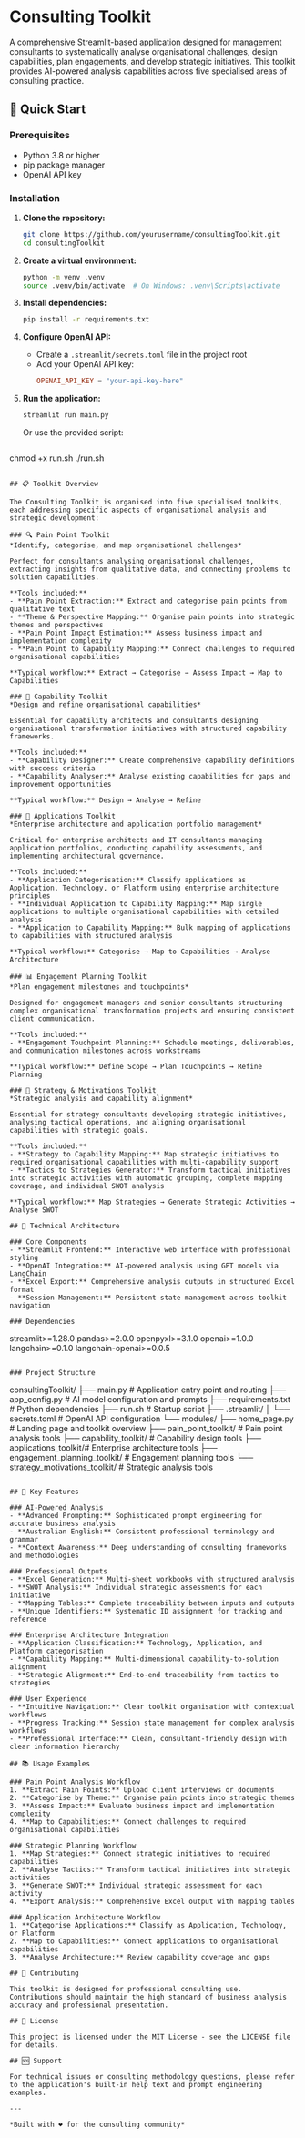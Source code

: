 # Consulting Toolkit

A comprehensive Streamlit-based application designed for management consultants to systematically analyse organisational challenges, design capabilities, plan engagements, and develop strategic initiatives. This toolkit provides AI-powered analysis capabilities across five specialised areas of consulting practice.

## 🚀 Quick Start

### Prerequisites
- Python 3.8 or higher
- pip package manager
- OpenAI API key

### Installation

1. **Clone the repository:**
   ```bash
   git clone https://github.com/yourusername/consultingToolkit.git
   cd consultingToolkit
   ```

2. **Create a virtual environment:**
   ```bash
   python -m venv .venv
   source .venv/bin/activate  # On Windows: .venv\Scripts\activate
   ```

3. **Install dependencies:**
   ```bash
   pip install -r requirements.txt
   ```

4. **Configure OpenAI API:**
   - Create a `.streamlit/secrets.toml` file in the project root
   - Add your OpenAI API key:
     ```toml
     OPENAI_API_KEY = "your-api-key-here"
     ```

5. **Run the application:**
   ```bash
   streamlit run main.py
   ```
   Or use the provided script:
   ```bash
  chmod +x run.sh
  ./run.sh
  ```

## 📋 Toolkit Overview

The Consulting Toolkit is organised into five specialised toolkits, each addressing specific aspects of organisational analysis and strategic development:

### 🔍 Pain Point Toolkit
*Identify, categorise, and map organisational challenges*

Perfect for consultants analysing organisational challenges, extracting insights from qualitative data, and connecting problems to solution capabilities.

**Tools included:**
- **Pain Point Extraction:** Extract and categorise pain points from qualitative text
- **Theme & Perspective Mapping:** Organise pain points into strategic themes and perspectives
- **Pain Point Impact Estimation:** Assess business impact and implementation complexity
- **Pain Point to Capability Mapping:** Connect challenges to required organisational capabilities

**Typical workflow:** Extract → Categorise → Assess Impact → Map to Capabilities

### 📝 Capability Toolkit
*Design and refine organisational capabilities*

Essential for capability architects and consultants designing organisational transformation initiatives with structured capability frameworks.

**Tools included:**
- **Capability Designer:** Create comprehensive capability definitions with success criteria
- **Capability Analyser:** Analyse existing capabilities for gaps and improvement opportunities

**Typical workflow:** Design → Analyse → Refine

### 📱 Applications Toolkit
*Enterprise architecture and application portfolio management*

Critical for enterprise architects and IT consultants managing application portfolios, conducting capability assessments, and implementing architectural governance.

**Tools included:**
- **Application Categorisation:** Classify applications as Application, Technology, or Platform using enterprise architecture principles
- **Individual Application to Capability Mapping:** Map single applications to multiple organisational capabilities with detailed analysis
- **Application to Capability Mapping:** Bulk mapping of applications to capabilities with structured analysis

**Typical workflow:** Categorise → Map to Capabilities → Analyse Architecture

### 📊 Engagement Planning Toolkit
*Plan engagement milestones and touchpoints*

Designed for engagement managers and senior consultants structuring complex organisational transformation projects and ensuring consistent client communication.

**Tools included:**
- **Engagement Touchpoint Planning:** Schedule meetings, deliverables, and communication milestones across workstreams

**Typical workflow:** Define Scope → Plan Touchpoints → Refine Planning

### 🎯 Strategy & Motivations Toolkit
*Strategic analysis and capability alignment*

Essential for strategy consultants developing strategic initiatives, analysing tactical operations, and aligning organisational capabilities with strategic goals.

**Tools included:**
- **Strategy to Capability Mapping:** Map strategic initiatives to required organisational capabilities with multi-capability support
- **Tactics to Strategies Generator:** Transform tactical initiatives into strategic activities with automatic grouping, complete mapping coverage, and individual SWOT analysis

**Typical workflow:** Map Strategies → Generate Strategic Activities → Analyse SWOT

## 🔧 Technical Architecture

### Core Components
- **Streamlit Frontend:** Interactive web interface with professional styling
- **OpenAI Integration:** AI-powered analysis using GPT models via LangChain
- **Excel Export:** Comprehensive analysis outputs in structured Excel format
- **Session Management:** Persistent state management across toolkit navigation

### Dependencies
```
streamlit>=1.28.0
pandas>=2.0.0
openpyxl>=3.1.0
openai>=1.0.0
langchain>=0.1.0
langchain-openai>=0.0.5
```

### Project Structure
```
consultingToolkit/
├── main.py                    # Application entry point and routing
├── app_config.py             # AI model configuration and prompts
├── requirements.txt          # Python dependencies
├── run.sh                   # Startup script
├── .streamlit/
│   └── secrets.toml         # OpenAI API configuration
└── modules/
    ├── home_page.py         # Landing page and toolkit overview
    ├── pain_point_toolkit/  # Pain point analysis tools
    ├── capability_toolkit/  # Capability design tools
    ├── applications_toolkit/# Enterprise architecture tools
    ├── engagement_planning_toolkit/ # Engagement planning tools
    └── strategy_motivations_toolkit/ # Strategic analysis tools
```

## 🎯 Key Features

### AI-Powered Analysis
- **Advanced Prompting:** Sophisticated prompt engineering for accurate business analysis
- **Australian English:** Consistent professional terminology and grammar
- **Context Awareness:** Deep understanding of consulting frameworks and methodologies

### Professional Outputs
- **Excel Generation:** Multi-sheet workbooks with structured analysis
- **SWOT Analysis:** Individual strategic assessments for each initiative
- **Mapping Tables:** Complete traceability between inputs and outputs
- **Unique Identifiers:** Systematic ID assignment for tracking and reference

### Enterprise Architecture Integration
- **Application Classification:** Technology, Application, and Platform categorisation
- **Capability Mapping:** Multi-dimensional capability-to-solution alignment
- **Strategic Alignment:** End-to-end traceability from tactics to strategies

### User Experience
- **Intuitive Navigation:** Clear toolkit organisation with contextual workflows
- **Progress Tracking:** Session state management for complex analysis workflows
- **Professional Interface:** Clean, consultant-friendly design with clear information hierarchy

## 📚 Usage Examples

### Pain Point Analysis Workflow
1. **Extract Pain Points:** Upload client interviews or documents
2. **Categorise by Theme:** Organise pain points into strategic themes
3. **Assess Impact:** Evaluate business impact and implementation complexity
4. **Map to Capabilities:** Connect challenges to required organisational capabilities

### Strategic Planning Workflow
1. **Map Strategies:** Connect strategic initiatives to required capabilities
2. **Analyse Tactics:** Transform tactical initiatives into strategic activities
3. **Generate SWOT:** Individual strategic assessment for each activity
4. **Export Analysis:** Comprehensive Excel output with mapping tables

### Application Architecture Workflow
1. **Categorise Applications:** Classify as Application, Technology, or Platform
2. **Map to Capabilities:** Connect applications to organisational capabilities
3. **Analyse Architecture:** Review capability coverage and gaps

## 🤝 Contributing

This toolkit is designed for professional consulting use. Contributions should maintain the high standard of business analysis accuracy and professional presentation.

## 📄 License

This project is licensed under the MIT License - see the LICENSE file for details.

## 🆘 Support

For technical issues or consulting methodology questions, please refer to the application's built-in help text and prompt engineering examples.

---

*Built with ❤️ for the consulting community*
